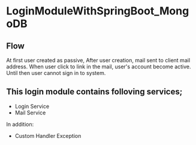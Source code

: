 # LoginModuleWithSpringBoot_MongoDB

## Flow

At first user created as passive,
After user creation, mail sent to client mail address.
When user click to link in the mail, user's account become active. Until then user cannot sign in to system.

## This login module contains folloving services;
 
* Login Service
* Mail Service

In addition:

* Custom Handler Exception

